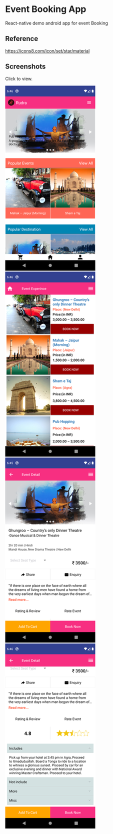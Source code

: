 # Event Booking App
React-native demo android app for event Booking

Reference
-----------
https://icons8.com/icon/set/star/material

Screenshots
-----------
Click to view.

[![ScreenShots1](https://github.com/pradeep4uhere/event-booking-app/blob/master/screenshots/image1.png)](https://github.com/pradeep4uhere/event-booking-app/blob/master/screenshots/image1.png) [![ScreenShots2](https://github.com/pradeep4uhere/event-booking-app/blob/master/screenshots/image2.png)](https://github.com/pradeep4uhere/event-booking-app/blob/master/screenshots/image2.png)[![ScreenShots3](https://github.com/pradeep4uhere/event-booking-app/blob/master/screenshots/image3.png)](https://github.com/pradeep4uhere/event-booking-app/blob/master/screenshots/image3.png)[![ScreenShots4](https://github.com/pradeep4uhere/event-booking-app/blob/master/screenshots/image4.png)](https://github.com/pradeep4uhere/event-booking-app/blob/master/screenshots/image4.png)

